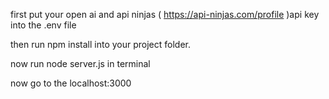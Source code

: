 first put your open ai and api ninjas ( https://api-ninjas.com/profile )api key into the .env file

then run npm install into your project folder.

now run node server.js in terminal

now go to the localhost:3000